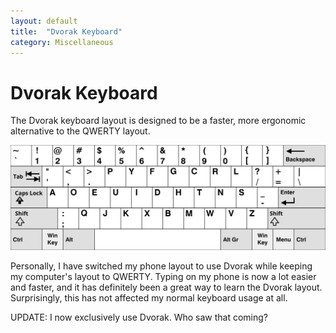 ```yaml
---
layout: default
title:  "Dvorak Keyboard"
category: Miscellaneous
---
```


# Dvorak Keyboard
The Dvorak keyboard layout is designed to be a faster, more ergonomic
alternative to the QWERTY layout.

![Dvorak Keyboard](/assets/kb/dvorak.svg)

Personally, I have switched my phone layout to use Dvorak while
keeping my computer's layout to QWERTY. Typing on my phone is now
a lot easier and faster, and it has definitely been a great way to
learn the Dvorak layout. Surprisingly, this has not affected my
normal keyboard usage at all.

UPDATE: I now exclusively use Dvorak. Who saw that coming?
